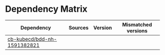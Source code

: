 # Dependency Matrix

Dependency | Sources | Version | Mismatched versions
---------- | ------- | ------- | -------------------
[cb-kubecd/bdd-nh-1591382821](https://github.com/cb-kubecd/bdd-nh-1591382821.git) |  | []() | 
